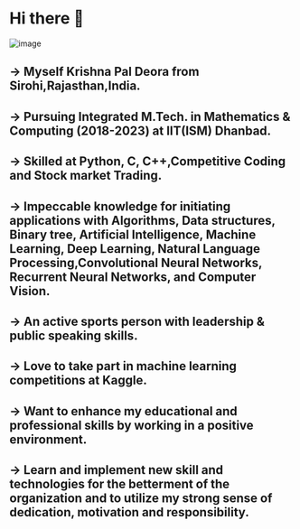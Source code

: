 # Hi there 👋

<!--
**krishnapalS/krishnapalS** is a ✨ _special_ ✨ repository because its `README.md` (this file) appears on your GitHub profile.

Here are some ideas to get you started:

- 🔭 I’m currently working on ...
- 🌱 I’m currently learning ...
- 👯 I’m looking to collaborate on ...
- 🤔 I’m looking for help with ...
- 💬 Ask me about ...
- 📫 How to reach me: ...
- 😄 Pronouns: ...
- ⚡ Fun fact: ...
-->
![image](https://drive.google.com/uc?export=view&id=<1I--S5jvV_48Gi6zfPAZzYf1URUYFiT-V>)

## -> Myself Krishna Pal Deora from Sirohi,Rajasthan,India.
## -> Pursuing Integrated M.Tech. in Mathematics & Computing (2018-2023) at IIT(ISM) Dhanbad.
## -> Skilled at Python, C, C++,Competitive Coding and Stock market Trading.
## -> Impeccable knowledge for initiating applications with Algorithms, Data structures, Binary tree, Artificial Intelligence, Machine Learning, Deep Learning, Natural Language Processing,Convolutional Neural Networks, Recurrent Neural Networks, and Computer Vision.
## -> An active sports person with leadership & public speaking skills. 
## -> Love to take part in machine learning competitions at Kaggle. 
## -> Want to enhance my educational and professional skills by working in a positive environment. 
## -> Learn and implement new skill and technologies for the betterment of the organization and to utilize my strong sense of dedication, motivation and responsibility.

